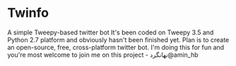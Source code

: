 # Twinfo
A simple Tweepy-based twitter bot
It's been coded on Tweepy 3.5 and Python 2.7 platform and obviously hasn't been finished yet. Plan is to create an open-source, free, cross-platform twitter bot. I'm doing this for fun and you're most welcome to join me on this project - 
نهانگرد@amin_hb
